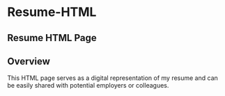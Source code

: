 # Resume-HTML
## Resume HTML Page
## Overview
This HTML page serves as a digital representation of my resume and can be easily shared with potential employers or colleagues.


